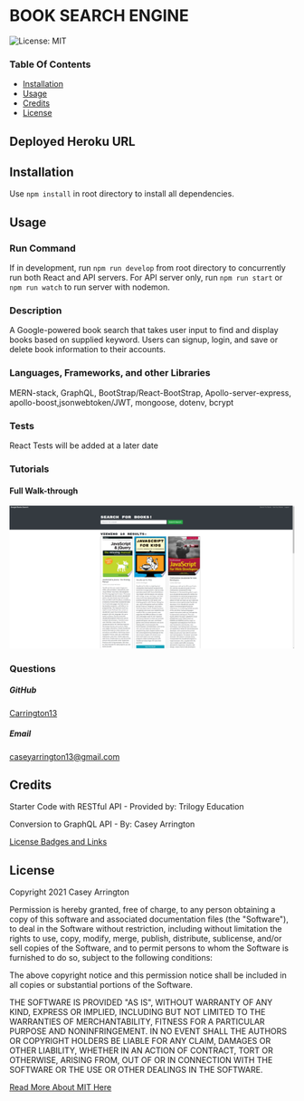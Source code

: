 # BOOK SEARCH ENGINE

![License: MIT](https://img.shields.io/badge/License-MIT-yellow.svg)

### Table Of Contents
* [Installation](#installation)
* [Usage](#usage)
* [Credits](#credits)
* [License](#license)

## Deployed Heroku URL


## Installation
Use `npm install` in root directory to install all dependencies.


## Usage

### Run Command
If in development, run `npm run develop` from root directory to concurrently run both React and API servers.
For API server only, run `npm run start` or `npm run watch` to run server with nodemon.



### Description
A Google-powered book search that takes user input to find and display books based on supplied keyword. Users can signup, login, and save or delete book information to their accounts.

### Languages, Frameworks, and other Libraries
MERN-stack, GraphQL, BootStrap/React-BootStrap, Apollo-server-express, apollo-boost,jsonwebtoken/JWT, mongoose, dotenv, bcrypt

### Tests
React Tests will be added at a later date

### Tutorials

#### Full Walk-through
![screenshot](./assets/images/screenshot.png)

### Questions
##### GitHub
[Carrington13](https://github.com/Carrington13)
##### Email
caseyarrington13@gmail.com


## Credits

Starter Code with RESTful API - Provided by:
Trilogy Education 

Conversion to GraphQL API - By:
Casey Arrington

[License Badges and Links](https://gist.github.com/lukas-h/2a5d00690736b4c3a7ba)

## License
Copyright 2021 Casey Arrington

Permission is hereby granted, free of charge, to any person obtaining a copy of this software and associated documentation files (the "Software"), to deal in the Software without restriction, including without limitation the rights to use, copy, modify, merge, publish, distribute, sublicense, and/or sell copies of the Software, and to permit persons to whom the Software is furnished to do so, subject to the following conditions:

The above copyright notice and this permission notice shall be included in all copies or substantial portions of the Software.

THE SOFTWARE IS PROVIDED "AS IS", WITHOUT WARRANTY OF ANY KIND, EXPRESS OR IMPLIED, INCLUDING BUT NOT LIMITED TO THE WARRANTIES OF MERCHANTABILITY, FITNESS FOR A PARTICULAR PURPOSE AND NONINFRINGEMENT. IN NO EVENT SHALL THE AUTHORS OR COPYRIGHT HOLDERS BE LIABLE FOR ANY CLAIM, DAMAGES OR OTHER LIABILITY, WHETHER IN AN ACTION OF CONTRACT, TORT OR OTHERWISE, ARISING FROM, OUT OF OR IN CONNECTION WITH THE SOFTWARE OR THE USE OR OTHER DEALINGS IN THE SOFTWARE.

[Read More About MIT Here](https://opensource.org/licenses/MIT)